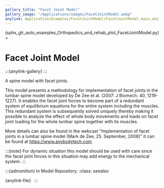 ```yaml
---
gallery_title: "Facet Joint Model"
gallery_image: "/Applications/images/FacetJointModel.webp"
anylink: Application/Examples/FacetJointModel/FacetJointModel.main.any
---
```


(sphx_glr_auto_examples_Orthopedics_and_rehab_plot_FacetJointModel.py)=

# Facet Joint Model


:::{anylink-gallery} 
:::

A spine model with facet joints.


This model presents a methodology for implementation of facet joints in the
lumbar spine model developed by De Zee et al. (2007: J Biomech. 40, 1219-1227).
It enables the facet joint forces to become part of a redundant system of
equilibrium equations for the entire system including the muscles. This
redundant system is subsequently solved uniquely thereby making it possible to
analyze the effect of whole body movements and loads on facet joint loading for
the whole lumbar spine together with its muscles.

More details can also be found in the webcast
"Implementation of facet joints in a lumbar spine model (Mark de Zee, 25. September, 2008)"
it can be found at <https://www.anybodytech.com>

:::{note}
For dynamic situation this model should be used with care since the facet
joint forces in this situation may add energy to the mechanical system.
:::


:::{admonition} In Model Repository:
:class: seealso

{anylink-file}` `
:::
